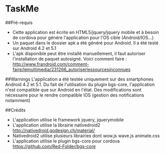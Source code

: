 # TaskMe

##Pré-requis
* Cette application est écrite en HTML5/jquery/jquery mobile et à besoin de cordova pour génére l'application pour l'OS cible (Android/IOS...)
* Un paquet dans le dossier apk a été généré pour Android. Il a été testé sur Android 4.2 et 5.1
* L'apk disponible peut être installé manuellement, il faut autoriser l'installation de paquet autosigné.
  Voici comment faire : http://www.frandroid.com/comment-faire/lemultimedia/231266_autoriserlessourcesinconnues


##Warnings
L'application a été testée uniquement sur des smartphones Android 4.2 et 5.1. Du fait de l'utilisation du plugin bgs-core, l'application n'est compatible que sur Android en l'état. Des modifications sont nécessaire pour le rendre compatible IOS (gestion des notifications notamment)

##Crédits
* L'application utilise le framework jquery, jquerymobile
* L'application utilise la librairie nativedroid2 http://nativedroid.godesign.ch/material/
* Nativedroid2 utilise plusieurs librairies dont wow.js wave.js animate.css
* L'application utilise le plugin bgs-core pour cordova https://github.com/Red-Folder/bgs-core
